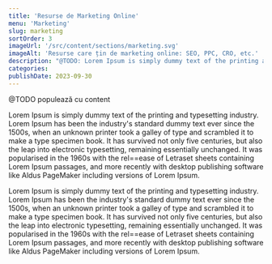 ```yaml
---
title: 'Resurse de Marketing Online'
menu: 'Marketing'
slug: marketing
sortOrder: 3
imageUrl: '/src/content/sections/marketing.svg'
imageAlt: 'Resurse care țin de marketing online: SEO, PPC, CRO, etc.'
description: "@TODO: Lorem Ipsum is simply dummy text of the printing and typesetting industry. Lorem Ipsum has been the industry's standard dummy text ever since the 1500s"
categories:
publishDate: 2023-09-30
---
```


@TODO populează cu content

Lorem Ipsum is simply dummy text of the printing and typesetting industry. Lorem Ipsum has been the industry's standard dummy text ever since the 1500s, when an unknown printer took a galley of type and scrambled it to make a type specimen book. It has survived not only five centuries, but also the leap into electronic typesetting, remaining essentially unchanged. It was popularised in the 1960s with the rel==ease of Letraset sheets containing Lorem Ipsum passages, and more recently with desktop publishing software like Aldus PageMaker including versions of Lorem Ipsum.

Lorem Ipsum is simply dummy text of the printing and typesetting industry. Lorem Ipsum has been the industry's standard dummy text ever since the 1500s, when an unknown printer took a galley of type and scrambled it to make a type specimen book. It has survived not only five centuries, but also the leap into electronic typesetting, remaining essentially unchanged. It was popularised in the 1960s with the rel==ease of Letraset sheets containing Lorem Ipsum passages, and more recently with desktop publishing software like Aldus PageMaker including versions of Lorem Ipsum.
